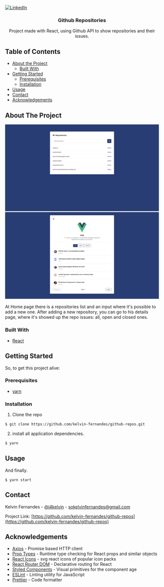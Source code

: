 [![LinkedIn][linkedin-shield]][linkedin-url]

<p align="center">
  <h3 align="center">Github Repositories</h3>

  <p align="center">
    Project made with React, using Github API to show repositories and their issues.
    <br />
  </p>
</p>

## Table of Contents

-   [About the Project](#about-the-project)
    -   [Built With](#built-with)
-   [Getting Started](#getting-started)
    -   [Prerequisites](#prerequisites)
    -   [Installation](#installation)
-   [Usage](#usage)
-   [Contact](#contact)
-   [Acknowledgements](#acknowledgements)

## About The Project

<img src="./assets/main.png">

<img src="./assets/repository.png">

At Home page there is a repositories list and an input where it's possible to add a new one. After adding a new repository, you can go to his details page, where it's showed up the repo issues: all, open and closed ones.

### Built With

-   [React](https://reactjs.org)

## Getting Started

So, to get this project alive:

### Prerequisites

-   [yarn](https://yarnpkg.com/en/docs/install)

### Installation

1. Clone the repo

```sh
$ git clone https://github.com/kelvin-fernandes/github-repos.git
```

2. install all application dependencies.

```sh
$ yarn
```

## Usage

And finally.

```
$ yarn start
```

## Contact

Kelvin Fernandes - [@i4kelvin](https://instagram.com/i4mkelvin) - sokelvinfernandes@gmail.com

Project Link: [https://github.com/kelvin-fernandes/github-repos](https://github.com/kelvin-fernandes/github-repos)

## Acknowledgements

-   [Axios](github.com/axios/axios/) - Promise based HTTP client
-   [Prop Types](https://github.com/facebook/prop-types) - Runtime type checking for React props and similar objects
-   [React Icons](https://github.com/react-icons/react-icons) - svg react icons of popular icon packs
-   [React Router DOM](https://github.com/ReactTraining/react-router) - Declarative routing for React
-   [Styled Components](https://github.com/styled-components/styled-components) - Visual primitives for the component age
-   [ESLint](eslint.org) - Linting utility for JavaScript
-   [Prettier](prettier.io) - Code formatter

[linkedin-shield]: https://img.shields.io/badge/-LinkedIn-black.svg?style=flat-square&logo=linkedin&colorB=1178B3
[linkedin-url]: https://linkedin.com/in/kelvin-fernandes
